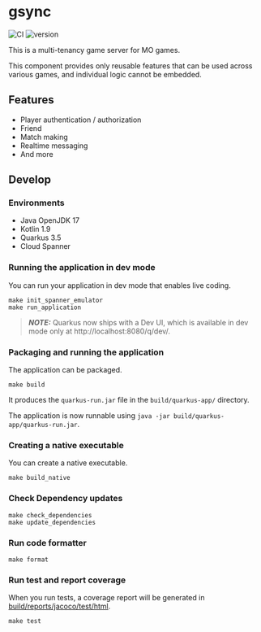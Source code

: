 # gsync

![CI](https://github.com/averak/gsync/workflows/CI/badge.svg)
![version](https://img.shields.io/badge/version-1.0.0--SNAPSHOT-blue.svg)

This is a multi-tenancy game server for MO games.

This component provides only reusable features that can be used across various games, and individual logic cannot be embedded.

## Features

* Player authentication / authorization
* Friend
* Match making
* Realtime messaging
* And more

## Develop

### Environments

* Java OpenJDK 17
* Kotlin 1.9
* Quarkus 3.5
* Cloud Spanner

### Running the application in dev mode

You can run your application in dev mode that enables live coding.

```shell
make init_spanner_emulator
make run_application
```

> **_NOTE:_**  Quarkus now ships with a Dev UI, which is available in dev mode only at http://localhost:8080/q/dev/.

### Packaging and running the application

The application can be packaged.

```shell
make build
```

It produces the `quarkus-run.jar` file in the `build/quarkus-app/` directory.

The application is now runnable using `java -jar build/quarkus-app/quarkus-run.jar`.

### Creating a native executable

You can create a native executable.

```shell
make build_native
```

### Check Dependency updates

```shell
make check_dependencies
make update_dependencies
```

### Run code formatter

```shell
make format
```

### Run test and report coverage

When you run tests, a coverage report will be generated in [build/reports/jacoco/test/html](./build/reports/jacoco/test/html).

```shell
make test
```
